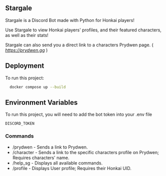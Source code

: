 ## Stargale 
Stargale is a Discord Bot made with Python for Honkai players!

Use Stargale to view Honkai players' profiles, and their featured characters, as well as their stats!
 
 Stargale can also send you a direct link to a characters Prydwen page. 
( *https://prydwen.gg* )
## Deployment

To run this project:

```bash
  docker compose up --build
```
## Environment Variables

To run this project, you will need to add the bot token into your .env file

`DISCORD_TOKEN`

### Commands

- /prydwen - Sends a link to Prydwen.
- /character - Sends a link to the specific characters profile on Prydwen; Requires characters' name.
- /help_sg - Displays all available commands.
- /profile - Displays User profile; Requires their Honkai UID.

